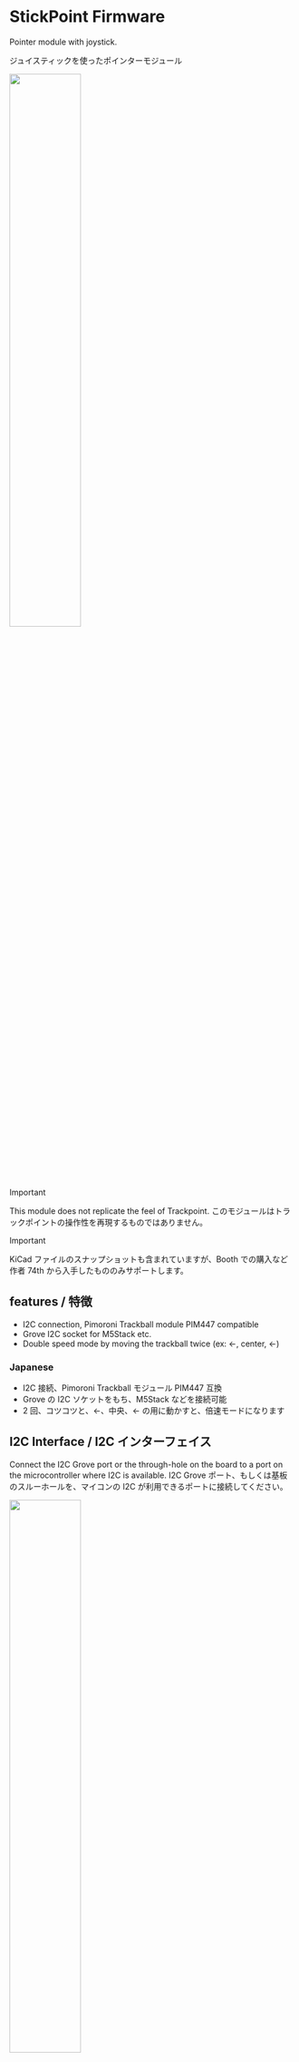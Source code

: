 # StickPoint Firmware

Pointer module with joystick.

ジュイスティックを使ったポインターモジュール

<img src="docs/photo1.jpg" width="50%" />

> [!IMPORTANT]
> This module does not replicate the feel of Trackpoint. このモジュールはトラックポイントの操作性を再現するものではありません。

> [!IMPORTANT]
> KiCad ファイルのスナップショットも含まれていますが、Booth での購入など作者 74th から入手したもののみサポートします。

## features / 特徴

- I2C connection, Pimoroni Trackball module PIM447 compatible
- Grove I2C socket for M5Stack etc.
- Double speed mode by moving the trackball twice (ex: ←, center, ←)

### Japanese

- I2C 接続、Pimoroni Trackball モジュール PIM447 互換
- Grove の I2C ソケットをもち、M5Stack などを接続可能
- 2 回、コツコツと、←、中央、← の用に動かすと、倍速モードになります

## I2C Interface / I2C インターフェイス

Connect the I2C Grove port or the through-hole on the board to a port on the microcontroller where I2C is available. I2C Grove ポート、もしくは基板のスルーホールを、マイコンの I2C が利用できるポートに接続してください。

<img src="docs/stickpointv-ch32v003-v1.0.0-face.drawio.svg" width="50%" />

## I2C Protocol / I2C 通信仕様

Address: 0x0A

When a send instruction is issued, the following 5 bytes are returned. 送信指示を出すと、以下の 5 バイトを返します。

- 1: left
- 2: right
- 3: down
- 4: up
- 5: 0

## Documents

- StickPointV (CH32V003)
  - v1.0.0
    - Semantics: [PDF](docs/stickpointv-ch32v003-v1.0.0-semantics.pdf), [KiCanvas](https://kicanvas.org/?github=https%3A%2F%2Fgithub.com%2F74th%2Fstickpoint-firmware%2Fblob%2Fmain%2Fdocs%2Fstickpointv-ch32v003-v1.0.0-semantics.kicad_sch)
    - PCB: [KiCanvas](https://kicanvas.org/?github=https%3A%2F%2Fgithub.com%2F74th%2Fstickpoint-firmware%2Fblob%2Fmain%2Fdocs%2Fstickpointv-ch32v003-v1.0.0-pcb.kicad_pcb)
- StickPoint (ATTiny402)
  - v1.0.1
    - Semantics: [PDF](docs/stickpoint-attiny402-v1.0.1-semantics.pdf), [KiCanvas](https://kicanvas.org/?github=https%3A%2F%2Fgithub.com%2F74th%2Fstickpoint-firmware%2Fblob%2Fmain%2Fdocs%2Fstickpoint-attiny402-v1.0.1-semantics.kicad_sch)
    - PCB: [KiCanvas](https://kicanvas.org/?github=https%3A%2F%2Fgithub.com%2F74th%2Fstickpoint-firmware%2Fblob%2Fmain%2Fdocs%2Fstickpoint-attiny402-v1.0.1-pcb.kicad_pcb)

## How to use QMK Firmware with RP2040 / RP2040 での QMK Firmware での使用方法

Connect SDA and SCL of the module to the I2C capable ports on the RP2040. Also connect GND and VCC (3.3V/5V). RP2040 の I2C が使えるポートに、モジュールの SDA、SCL を接続します。また、GND、VCC（3.3V/5V）も接続してください。

RP2040 には、2 つの I2C の I2C0 と I2C1 があります。どちらを利用するかはポートにより異なります。RP2040 のドキュメントから確認してください。

### rules.mk

Add the following statement. 以下の記述を追加してください。

```
POINTING_DEVICE_ENABLE = yes
I2C_DRIVER_REQUIRED = yes
POINTING_DEVICE_DRIVER = pimoroni_trackball
```

### halconf.h

If halconf.h does not exist, create it and add the following statement. halconf.h がない場合作成して、以下の記述を追加してください。

```
#pragma once

#define HAL_USE_I2C TRUE

#include_next <halconf.h>
```

### mcuconf.h

If mcuconf.h does not exist, create it and add the following statement. mcuconf.h がない場合作成して、以下の記述を追加してください。

The TRUE and FALSE values for RP_I2C_USE_I2C0 and RP_I2C_USE_I2C1 should be changed according to I2C0 and I2C1 used. RP_I2C_USE_I2C0、RP_I2C_USE_I2C1 の TRUE、FALSE は利用する I2C0、I2C1 によって変更してください。

```
#pragma once

#include_next <mcuconf.h>

#undef RP_I2C_USE_I2C0
#define RP_I2C_USE_I2C0 TRUE

#undef RP_I2C_USE_I2C1
#define RP_I2C_USE_I2C1 FALSE
```

### config.h

以下の記述を追加してください。

I2C1_SCL_PIN、I2C1_SDA_PIN には接続した I2C ポートを指定してください。

```
#pragma once

#define PIMORONI_TRACKBALL_ADDRESS 0x0A
#define I2C1_SCL_PIN GP1
#define I2C1_SDA_PIN GP0
#define I2C_DRIVER I2CD0
#define F_SCL 100000
#define PIMORONI_TRACKBALL_SCALE 5
```

Even when I2C0 is used, it seems to be described in I2C1_SCL_PIN and I2C1_SDA_PIN. I2C0 を利用する場合であっても、I2C1_SCL_PIN、I2C1_SDA_PIN に記述するようです。

PIMORONI_TRACKBALL_SCALE is a value that is multiplied by the acquired value. Use it to adjust the amount of movement. PIMORONI_TRACKBALL_SCALE は、取得した値に対してかけ算される値です。移動量の調整に利用してください。

### Scroll / スクロール

The QMK Firmware documentation describes how to implement scrolling by clicking and moving. Please refer to this document. QMK Firmware のドキュメントにはクリックしながら移動するとスクロールする様に実装する方法について記述があります。こちらを参考にしてみてください。

https://github.com/qmk/qmk_firmware/blob/master/docs/feature_pointing_device.md#drag-scroll-or-mouse-scroll

https://github.com/qmk/qmk_firmware/blob/master/docs/feature_pointing_device.md#advanced-drag-scroll

## How to update Firmware / ファームウェアの更新方法

### StickPointV (CH32V003)

WCH-LinkE is required to use CH32V003. CH32V003 を使用するため、WCH-LinkE が必要です。

WCH-LinkE is available at the following stores. Please note that similar WCH-Link (without E) is not supported. WCH-LinkE は、以下のショップで購入可能です。類似品 WCH-Link(E のないもの) は対応していませんので、ご注意ください。

- WCH-LinkE (秋月電子通商) https://akizukidenshi.com/catalog/g/gM-18065/
- WCH-LinkE (Aliexpress) https://www.aliexpress.com/item/1005005180653105.html
- CH32V003 Kit (Aliexpress WCH-Official Store) https://www.aliexpress.com/item/1005004895791296.html

Connect the WCH-LinkE to the following 3 ports on the module. WCH-LinkE とモジュールの以下の 3 つのポートを接続してください。

- VCC, 3.3V/5V
- GND
- SWDIO

If the Grove port is already providing power, only the following two ports are needed. Grove ポートで既に電源を供給している場合は、以下の 2 つのポートだけで良いです。

- GND
- SWDIO

<img src="docs/stickpointv-ch32v003-v1.0.0-face.drawio.svg" width="50%" />

This firmware uses ch32v003fun, please refer to the ch32v003fun documentation for how to set up the ch32v003fun development environment. このファームウェアは ch32v003fun を使用しています。ch32v003fun の開発環境の整え方は ch32v003fun のドキュメントを参照して下さい。

https://github.com/cnlohr/ch32v003fun

The software to upload the firmware is minichlink, which is included in ch32v003fun. minichlink should be built and placed in the PATH. ファームウェアをアップロードするソフトウェアには minichlink を使用します。minichlink は ch32v003fun に含まれています。minichlink をビルドしてパスの通る所においてください。

In the stickpointv-ch32v003j4m6 directory, execute the following command. stickpointv-ch32v003j4m6 のディレクトリで、以下のコマンドを実行します。

```
make
```

Fine adjustment of the movement amount is specified by REDUCE_LEVEL. 移動量の微調整は REDUCE_LEVEL で指定します。

### StickPoint (ATTiny402) (Deprecated)

A UPDI programmer is required to use the ATTiny402. ATTiny402 を使用するため、UPDI プログラマが必要です。
The UPDI programmer can be produced using USB serial conversion. Please check here. UPDI プログラマは、USB シリアル変換を使って制作可能です。こちらを確認ください。

https://github.com/microchip-pic-avr-tools/pymcuprog#serial-port-updi-pyupdi

Use PlatformIO, install the extension PlatformIO in VS Code. PlatformIO を使います。VS Code に拡張機能 PlatformIO をインストールしてください。

Open the stickpoint-attiny402 directory as a workspace in VS Code (open the stickpoint-attiny402 directory with the command "File: Open Folder..."). VS Code で joypoint ディレクトリをワークスペースとして開きます（コマンド「ファイル：フォルダーを開く（File: Open Folder...）」で joypoint ディレクトリを開きます）

Adjust upload_port, upload_command, etc. in platform.ini and upload. platform.ini の upload_port、upload_command などを調整し、アップロードをしてください。

## Tuning Guide / チューニングガイド

The easiest way to tune the amount of movement is to control the amount of movement on the keyboard firmware side; in the case of QMK Firmware, you can set PIMORONI_TRACKBALL_SCALE, a value that is multiplied by the acquired amount of movement. If you want to increase the amount of movement, increase the number; if you want to decrease the amount of movement, decrease the number.

If you want to control the amount of movement in a more detailed manner, there is a value called REDUCE_LEVEL that is controlled on the StickPoint side. The amount of movement is controlled by dividing the calculated amount of movement by this value. If this value is increased, the amount of movement becomes smaller, and if it is decreased, the amount of movement becomes larger.

StickPoint uses the read_analog function to convert the value into a 4-step amount. I did this because I thought that any finer control would be difficult with this device. These thresholds are set by StickPoint's high_zone, deadzone, and middle. Fine tuning can be done by changing this value or changing the value to be set. Currently, the values are converted to four steps of 0, 1, 3, and 5. If you wish to control the values more finely than that, please change them in conjunction with REDUCE_LEVEL.

🇯🇵

最も簡単に移動量をチューニングする方法は、キーボードファームウェア側で移動量を制御することです。QMK Firmware の場合には、PIMORONI_TRACKBALL_SCALE という取得した移動量にかけ算する値を設定できます。移動量を増やしたい場合には数字を大きく、減らしたい場合には小さくしてください。

寄り細かく移動量を制御する場合、StickPoint の側で制御している REDUCE_LEVEL という値があります。算出した移動量にたいして、この値で割ることで移動量を制御しています。この値を大きくすると移動量が小さくなり、小さくすると移動量が大きくなります。

StickPoint は read_analog 関数で、4 段階の量に変換しています。それ以上の細かい制御はこのデバイスでは難しいと、私は考えたためです。この閾値は、StickPoint の high_zone、deadzone、middle で設定しています。この値を変更したり、設定する値を変更することで微調整が可能です。現在は、0、1、3、5 の 4 段階の値に変換していますが、それより細かく制御したい場合は、REDUCE_LEVEL と合わせて変更してください。

## License

MIT

I would be happy if you would not sell the device.
